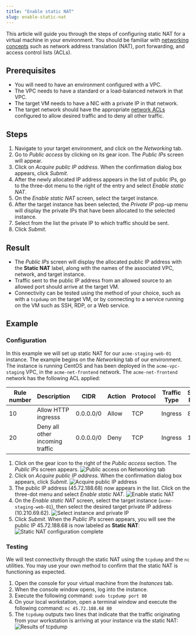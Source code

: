 ```yaml
---
title: "Enable static NAT"
slug: enable-static-nat
---
```



This article will guide you through the steps of configuring static NAT for a virtual machine in your environment.  You should be familiar with [networking concepts](../basic-concepts/what-is-a-vpc.md) such as network address translation (NAT), port forwarding, and access control lists (ACLs).

## Prerequisites

- You will need to have an environment configured with a VPC.
- The VPC needs to have a standard or a load-balanced network in that VPC.
- The target VM needs to have a NIC with a private IP in that network.
- The target network should have the appropriate [network ACLs](securing-your-network.md) configured to allow desired traffic and to deny all other traffic.

## Steps

1. Navigate to your target environment, and click on the *Networking* tab.
1. Go to *Public access* by clicking on its gear icon.  The *Public IPs* screen will appear.
1. Click on *Acquire public IP address*.  When the confirmation dialog box appears, click *Submit*.
1. After the newly allocated IP address appears in the list of public IPs, go to the three-dot menu to the right of the entry and select *Enable static NAT*.
1. On the *Enable static NAT* screen, select the target instance.
1. After the target instance has been selected, the *Private IP* pop-up menu will display the private IPs that have been allocated to the selected instance.
1. Select from the list the private IP to which traffic should be sent.
1. Click *Submit*.

## Result

- The *Public IPs* screen will display the allocated public IP address with the **Static NAT** label, along with the names of the associated VPC, network, and target instance.
- Traffic sent to the public IP address from an allowed source to an allowed port should arrive at the target VM.
- Connectivity can be tested using the method of your choice, such as with a `tcpdump` on the target VM, or by connecting to a service running on the VM such as SSH, RDP, or a Web service.

## Example

### Configuration

In this example we will set up static NAT for our `acme-staging-web-01` instance.  The example begins on the *Networking* tab of our environment.  The instance is running CentOS and has been deployed in the `acme-vpc-staging` VPC, in the `acme-net-frontend` network.  The `acme-net-frontend` network has the following ACL applied:

| Rule number | Description | CIDR | Action | Protocol | Traffic Type | Start Port | End Port |
| --- | --- | --- | --- | --- | --- | --- | --- |
| 10 | Allow HTTP ingresss | 0.0.0.0/0 | Allow | TCP | Ingress | 80 | 80 |
| 20 | Deny all other incoming traffic | 0.0.0.0/0 | Deny | TCP | Ingress | 1 | 65535 |

1. Click on the gear icon to the right of the *Public access* section.  The *Public IPs* screen appears.
![Public access on Networking tab](static-nat-public-access-en.png)
1. Click on *Acquire public IP address*.  When the confirmation dialog box appears, click *Submit*.
![Acquire public IP address](static-nat-acquire-ip-address-en.png)
1. The public IP address (45.72.188.68) now appears in the list.  Click on the three-dot menu and select *Enable static NAT*.
![Enable static NAT](static-nat-enable-en.png)
1. On the *Enable static NAT* screen, select the target instance (`acme-staging-web-01`), then select the desired target private IP address (10.210.69.62).
![Select instance and private IP](static-nat-select-instance-en.png)
1. Click *Submit*.  When the *Public IPs* screen appears, you will see the public IP 45.72.188.68 is now labeled as **Static NAT**:
![Static NAT configuration complete](static-nat-complete-en.png)


### Testing

We will test connectivity through the static NAT using the `tcpdump` and the `nc` utilities.  You may use your own method to confirm that the static NAT is functioning as expected.

1. Open the console for your virtual machine from the *Instances* tab.
1. When the console window opens, log into the instance.
1. Execute the following command:
`sudo tcpdump port 80`
1. On your local workstation, open a terminal window and execute the following command:
`nc 45.72.188.68 80`
1. The `tcpdump` outputs two lines that indicate that the traffic originating from your workstation is arriving at your instance via the static NAT:
![Results of tcpdump](static-nat-tcpdump-en.png)
